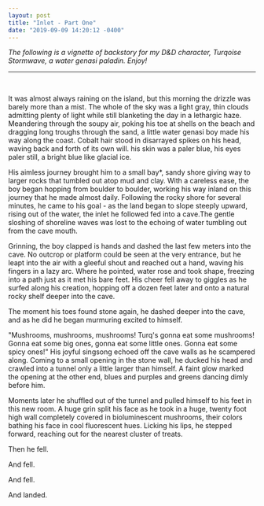 ```yaml
---
layout: post
title: "Inlet - Part One"
date: "2019-09-09 14:20:12 -0400"
---
```


*The following is a vignette of backstory for my D&D character, Turqoise Stormwave, a water genasi paladin. Enjoy!*

---
&nbsp;

It was almost always raining on the island, but this morning the drizzle was barely more than a mist. The whole of the sky was a light gray, thin clouds admitting plenty of light while still blanketing the day in a lethargic haze. Meandering through the soupy air, poking his toe at shells on the beach and dragging long troughs through the sand, a little water genasi boy made his way along the coast. Cobalt hair stood in disarrayed spikes on his head, waving back and forth of its own will. his skin was a paler blue, his eyes paler still, a bright blue like glacial ice.

His aimless journey brought him to a small bay*, sandy shore giving way to larger rocks that tumbled out atop mud and clay. With a careless ease, the boy began hopping from boulder to boulder, working his way inland on this journey that he made almost daily. Following the rocky shore for several minutes, he came to his goal - as the land began to slope steeply upward, rising out of the water, the inlet he followed fed into a cave.The gentle sloshing of shoreline waves was lost to the echoing of water tumbling out from the cave mouth.

Grinning, the boy clapped is hands and dashed the last few meters into the cave. No outcrop or platform could be seen at the very entrance, but he leapt into the air with a gleeful shout and reached out a hand, waving his fingers in a lazy arc. Where he pointed, water rose and took shape, freezing into a path just as it met his bare feet. His cheer fell away to giggles as he surfed along his creation, hopping off a dozen feet later and onto a natural rocky shelf deeper into the cave.

The moment his toes found stone again, he dashed deeper into the cave, and as he did he began murmuring excited to himself.

"Mushrooms, mushrooms, mushrooms! Turq's gonna eat some mushrooms! Gonna eat some big ones, gonna eat some little ones. Gonna eat some spicy ones!" His joyful singsong echoed off the cave walls as he scampered along. Coming to a small opening in the stone wall, he ducked his head and crawled into a tunnel only a little larger than himself. A faint glow marked the opening at the other end, blues and purples and greens dancing dimly before him.

Moments later he shuffled out of the tunnel and pulled himself to his feet in this new room. A huge grin split his face as he took in a huge, twenty foot high wall completely covered in bioluminescent mushrooms, their colors bathing his face in cool fluorescent hues. Licking his lips, he stepped forward, reaching out for the nearest cluster of treats.

Then he fell.

And fell.

And fell.

And landed.
